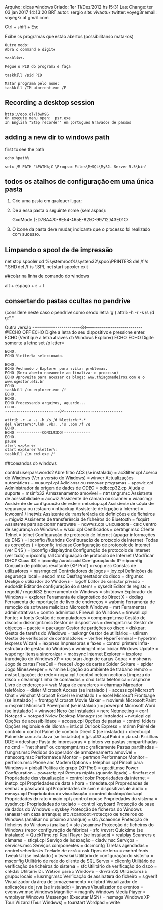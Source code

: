 Arquivo: dicas windows
Criado: Ter 11/Dez/2012 hs 15:31
Last Change: ter 03 jan 2017 14:43:20 BRT
autor: sergio
site: vivaotux
twitter: voyeg3r
email: voyeg3r at gmail.com


Ctrl + shift + Esc

Exibe os programas que estão abertos (possibilitando mata-los)

    Outro modo:
    Abra o command e digite

    tasklist.

    Pegue o PID do programa e faça

    taskkill /pid PID

    Matar programa pelo nome:
    taskkill /IM utorrent.exe /F

## Recording a desktop session 

    http://goo.gl/lbwM9G
    On execute menu open:  psr.exe
    In English "Step recorder" em portugues Gravador de passos

## adding a new dir to windows path 

  first to see the path

    echo %path%

    setx /M PATH "%PATH%;C:\Program Files\MySQL\MySQL Server 5.5\bin"

## todos os atalhos de configuração em uma única pasta 

1. Crie uma pasta em qualquer lugar;
2. De a essa pasta o seguinte nome (sem aspas):

    GodMode.{ED7BA470-8E54-465E-825C-99712043E01C}

3. O ícone da pasta deve mudar, indicante que o processo foi realizado com sucesso.

## Limpando o spool de de impressão 

net stop spooler
cd %systemroot%\system32\spool\PRINTERS
del /f /s *.SHD
del /f /s *.SPL
net start spooler
exit

##colar na linha de comando do windows

alt + espaço + e + l

## consertando pastas ocultas no pendrive 

(considere neste caso o pendrive como sendo letra 'g')
attrib -h -r -s /s /d g:\*.*

 Outra versão
 -------------------------8<---------------------------
    @ECHO OFF
    ECHO Digite a letra do seu dispositivo e pressione enter.
    ECHO (Verifique a letra atraves do Windows Explorer)
    ECHO.
    ECHO Digite somente a letra:
    set /p letter=

    ECHO.
    ECHO %letter%: selecionado.

    ECHO.
    ECHO Fechando o Explorer para evitar problemas.
    ECHO (Sera aberto novamente ao finalizar o processo)
    ECHO Aproveite para acessar os blogs: www.thiagomedeiros.com e o www.ogestor.eti.br
    ECHO.
    taskkill /im explorer.exe /f
    ECHO.
    ECHO.
    ECHO Processando arquivos, aguarde...
    ECHO.
    -------------------------8<---------------------------

    attrib -r -a -s -h /s /d %letter%:*.*
    del %letter%:*.lnk .vbs. .js .com /f /q
    ECHO.
    ECHO ------------CONCLUIDO!------------
    ECHO.
    pause
    start explorer
    start explorer %letter%:
    taskkill /im cmd.exe /f

##comandos do windows

control userpasswords2
Abre filtro AC3 (se instalado) = ac3filter.cpl
Acerca do Windows (Ver a versão do Windows) = winver
Actualizações automáticas = wuaucpl.cpl
Adicionar ou remover programas = appwiz.cpl
Administrador da origem de dados de ODBC = odbccp32.cpl
Ajuda e suporte = msinfo32
Armazenamento amovível = ntmsmgr.msc
Assistente de acessibilidade = accwiz
Assistente de câmara ou scanner = wiaacmgr
Assistente de configuração de rede = netsetup.cpl
Assistente de cópia de segurança ou restauro = ntbackup
Assistente de ligação à Internet = icwconn1 / inetwiz
Assistente de transferência de definições e de ficheiros = migwiz
Assistente de transferência de ficheiros do Bluetooth = fsquirt
Assistente para adicionar hardware = hdwwiz.cpl
Calculadora= calc
Centro de segurança do Windows = wscui.cpl
Certificados = certmgr.msc
Cliente Telnet = telnet
Configuração de protocolo de Internet (apagar informações de DNS ) = ipconfig /flushdns
Configuração de protocolo de Internet (Todas as conexões ) = ipconfig /release
Configuração de protocolo de Internet (ver DNS ) = ipconfig /displaydns
Configuração de protocolo de Internet (ver tudo) = ipconfig /all
Configuração de protocolo de Internet (Modificar DHCP Class ID) = ipconfig /setclassid
Configuração do IP = ipconfig
Conjunto de politicas resultante (XP Prof) = rsop.msc
Constas de utilizadores = nusrmgr.cpl
Controladores de jogos = joy.cpl
Definições da segurança local = secpol.msc
Desfragmentador do disco = dfrg.msc
Desliga o utilizador do Windows = logoff
Editor de carácter privado = eudcedit
Editor de configuração do sistema = sysedit
Editor de registo = regedit / regedit32
Encerramento do Windows = shutdown
Explorador do Windows = explorer
Ferramenta de diagnóstico do Direct X = dxdiag
Ferramenta de importação de livro de endereços = wabmig
Ferramenta de remoção de software malicioso Microsoft Windows = mrt
Ferramentas administrativas = control admintools
Firewall do Windows = firewall.cpl
Fontes = fonts
Gestão de computadores = compmgmt.msc
Gestão de discos = diskmgmt.msc
Gestor de dispositivos = devmgmt.msc
Gestor de objectos – pacote = packager
Gestor de partições do disco = diskpart
Gestor de tarefas do Windows = taskmgr
Gestor de utilitários = utilman
Gestor de verificador de controladores = verifier
HyperTerminal = hypertrm
Iexpress Wizard = iexpress
Impressoras e faxes = control printers
Infra-estrutura de gestão do Windows = wmimgmt.msc
Iniciar Windows Update = wupdmgr
Itens a sincronizar = mobsync
Internet Explorer = iexplore
Introdução do Windows XP = tourstart
Jogo de cartas Copas = mshearts
Jogo de cartas FreeCell = freecell
Jogo de cartas Spider Solitare = spider
Jogo Minesweeper = winmine
Ligação ao ambiente de trabalho remoto = mstsc
Ligações de rede = ncpa.cpl / control netconnections
Limpeza do disco = cleanmgr
Linha de comandos = cmd
Lista telefónica = rasphone
Livro de endereços = wab
Mapa de caracteres = charmap
Marcador telefónico = dialer
Microsoft Access (se instalado ) = access.cpl
Microsoft Chat = winchat
Microsoft Excel (se instalado ) = excel
Microsoft Frontpage (se instalado ) = frontpg
Microsoft Movie Maker = moviemk
Microsoft Paint = mspaint
Microsoft Powerpoint (se instalado ) = powerpnt
Microsoft Word (se instalado ) = winword
Nero (se instalado) = nero
Netmeeting = conf
Notepad = notepad
Nview Desktop Manager (se instalado) = nvtuicpl.cpl
Opções de acessibilidade = access.cpl
Opções de pastas = control folders
Opções regionais e de idioma = intl.cpl
Outlook Express = msimn
Painel de controlo = control
Painel de controlo Direct X (se instalado) = directx.cpl
Painel de controlo Java (se instalado) = jpicpl32.cpl
Paint = pbrush
Partilhas DDE = ddeshare
Pasta de impressoras = printers
ver pastas compartilhadas no cmd = "net share" ou compmgmt.msc graficamente
Pastas partilhadas = fsmgmt.msc
Pedidos do operador de armazenamento amovível = ntmsoprq.msc
Performance Monitor = perfmon
Performance Monitor = perfmon.msc
Phone and Modem Options = telephon.cpl
Pinball para Windows = pinball
Politica de grupo (XP Prof) = gpedit.msc
Power Configuration = powercfg.cpl
Procura rápida (quando ligada) = findfast.cpl
Propriedade des visualização = control color
Propriedades da internet = inetcpl.cpl
Propriedades de data e hora = timedate.cpl
Propriedades de senhas = password.cpl
Propriedades de som e dispositivos de áudio = mmsys.cpl
Propriedades de visualização = control desktop/desk.cpl
Propriedades do rato = main.cpl / control mouse
Propriedades do sistema = sysdm.cpl
Propriedades do teclado = control keyboard
Protecção de base de dados do Windows = syskey
Protecção de ficheiros do Windows (analisar em cada arranque) sfc /scanboot
Protecção de ficheiros do Windows (analisar no próximo arranque) = sfc /scanonce
Protecção de ficheiros do Windows (analisar) = sfc /scannow
Protecção de ficheiros do Windows (repor configuração de fábrica) = sfc /revert
Quicktime (se instalado) = QuickTime.cpl
Real Player (se instalado) = realplay
Scanners e câmaras = sticpl.cpl
Serviço de indexação = ciadv.msc
Serviços = services.msc
Serviços componentes = dcomcnfg
Tarefas agendadas = control schedtasks
Teclado de ecrã = osk
Tipos de letra = control fonts
Tweak UI (se instalado ) = tweakui
Utilitário de configuração do sistema = msconfig
Utilitário de rede do cliente de SQL Server = cliconfg
Utilitário de verificação de ficheiros do sistema = sfc
Utilitário de verificação do disco = chkdsk
Utilitário Dr. Watson para o Windows = drwtsn32
Utilizadores e grupos locais = lusrmgr.msc
Verificação de assinatura do ficheiro = sigverif
Visualizador da área de armazenamento = clipbrd
Visualizador de aplicações de java (se instalado) = javaws
Visualizador de eventos = eventvwr.msc
Windows Magnifier = magnify
Windows Media Player = wmplayer
Windows Messenger (Executar MSN) = msmsgs
Windows XP Tour Wizard (Tour Windows) = tourstart
Wordpad = write
